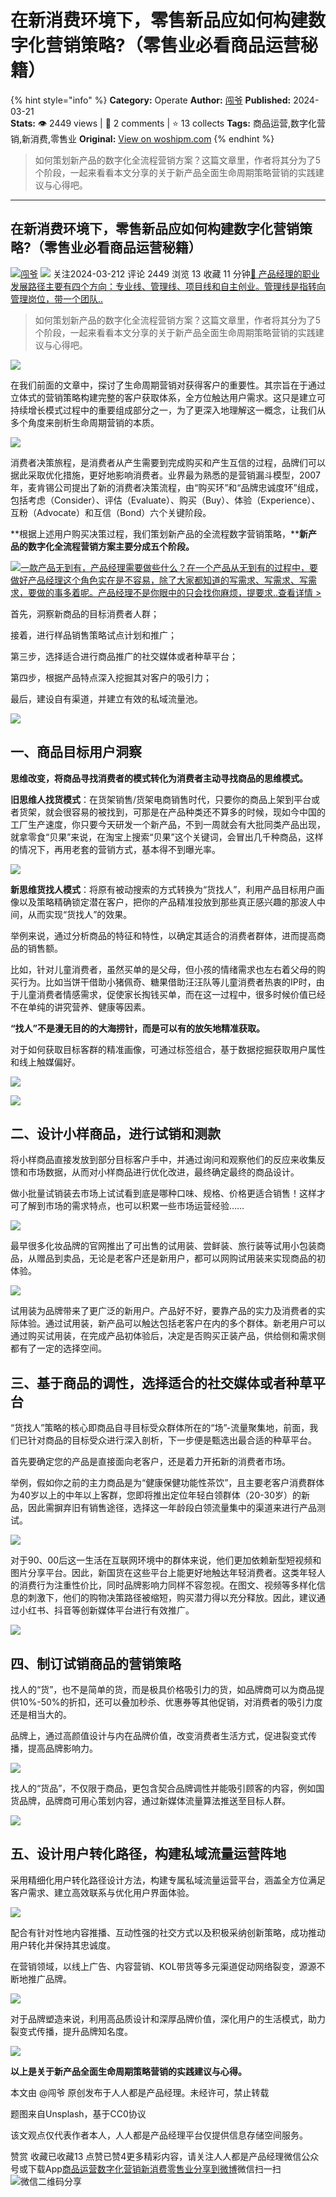# 在新消费环境下，零售新品应如何构建数字化营销策略?（零售业必看商品运营秘籍）
{% hint style="info" %}
**Category:** Operate
**Author:** [闯爷](https://www.woshipm.com/u/37804)
**Published:** 2024-03-21  
**Stats:** 👁️ 2449 views | 💬 2 comments | ⭐ 13 collects
**Tags:** 商品运营,数字化营销,新消费,零售业
**Original:** [View on woshipm.com](https://www.woshipm.com/operate/6016286.html)
{% endhint %}
> 如何策划新产品的数字化全流程营销方案？这篇文章里，作者将其分为了5个阶段，一起来看看本文分享的关于新产品全面生命周期策略营销的实践建议与心得吧。

---

## 在新消费环境下，零售新品应如何构建数字化营销策略?（零售业必看商品运营秘籍）

[![](https://static.woshipm.com/view/woshipm_api_def_20240102092337_6905.jpg?imageView2/1/w/72/h/72/q/100)](https://www.woshipm.com/u/37804)[闯爷](https://www.woshipm.com/u/37804) ![](https://static.woshipm.com/tag/1101_1@2x.png) 关注2024-03-212 评论 2449 浏览 13 收藏 11 分钟[🔗 产品经理的职业发展路径主要有四个方向：专业线、管理线、项目线和自主创业。管理线是指转向管理岗位，带一个团队..](https://ke.qidianla.com/courses/90pm)

> 如何策划新产品的数字化全流程营销方案？这篇文章里，作者将其分为了5个阶段，一起来看看本文分享的关于新产品全面生命周期策略营销的实践建议与心得吧。

![](https://image.woshipm.com/2023/04/13/c6e47d56-d9e9-11ed-9d7a-00163e0b5ff3.jpg)

在我们前面的文章中，探讨了生命周期营销对获得客户的重要性。其宗旨在于通过立体式的营销策略构建完整的客户获取体系，全方位触达用户需求。这只是建立可持续增长模式过程中的重要组成部分之一，为了更深入地理解这一概念，让我们从多个角度来剖析生命周期营销的本质。

![](https://image.woshipm.com/wp-files/2024/03/A2w5MRBoDVG27zdq2ZD5.png)

消费者决策旅程，是消费者从产生需要到完成购买和产生互信的过程，品牌们可以据此采取优化措施，更好地影响消费者。业界最为熟悉的是营销漏斗模型，2007年，麦肯锡公司提出了新的消费者决策流程，由“购买环”和“品牌忠诚度环”组成，包括考虑（Consider）、评估（Evaluate）、购买（Buy）、体验（Experience）、互粉（Advocate）和互信（Bond）六个关键阶段。

**根据上述用户购买决策过程，我们策划新产品的全流程数字营销策略，****新产品的数字化全流程营销方案主要分成五个阶段。**

[![](https://image.woshipm.com/2023/08/02/58dc678c-30e3-11ee-88e7-00163e0b5ff3.png)一款产品无到有，产品经理需要做些什么？在一个产品从无到有的过程中，要做好产品经理这个角色实在是不容易，除了大家都知道的写需求、写需求、写需求，要做的事多着呢。产品经理不是你眼中的只会找你麻烦，提要求..查看详情 >](https://ke.qidianla.com/courses/bcpm)

首先，洞察新商品的目标消费者人群；

接着，进行样品销售策略试点计划和推广；

第三步，选择适合进行商品推广的社交媒体或者种草平台；

第四步，根据产品特点深入挖掘其对客户的吸引力；

最后，建设自有渠道，并建立有效的私域流量池。

![](https://image.woshipm.com/wp-files/2024/03/FWAtl4Z61uX3fMaCuCRl.png)

## 一、商品目标用户洞察

**思维改变，将商品寻找消费者的模式转化为消费者主动寻找商品的思维模式。**

**旧思维****人找货****模式**：在货架销售/货架电商销售时代，只要你的商品上架到平台或者货架，就会很容易的被找到，可那是在产品种类还不算多的时候，现如今中国的工厂生产速度，你只要今天研发一个新产品，不到一周就会有大批同类产品出现，就拿零食“贝果”来说，在淘宝上搜索“贝果”这个关键词，会冒出几千种商品，这样的情况下，再用老套的营销方式，基本得不到曝光率。

![](https://image.woshipm.com/wp-files/2024/03/ggQGFQwbSaMoTXpa0z2J.png)

**新思维****货找人****模式**：将原有被动搜索的方式转换为“货找人”，利用产品目标用户画像以及策略精确锁定潜在客户，把你的产品精准投放到那些真正感兴趣的那波人中间，从而实现“货找人”的效果。

举例来说，通过分析商品的特征和特性，以确定其适合的消费者群体，进而提高商品的销售额。

比如，针对儿童消费者，虽然买单的是父母，但小孩的情绪需求也左右着父母的购买行为。比如当饼干借助小猪佩奇、糖果借助汪汪队等儿童消费者热衷的IP时，由于儿童消费者情感需求，促使家长掏钱买单，而在这一过程中，很多时候价值已经不在单纯的讲究营养、健康等因素。

**“找人”不是漫无目的的大海捞针，而是可以有的放矢地精准获取。**

对于如何获取目标客群的精准画像，可通过标签组合，基于数据挖掘获取用户属性和线上触媒偏好。

![](https://image.woshipm.com/wp-files/2024/03/MjaWAnPRxnJOROAPji4Y.png)

![](https://image.woshipm.com/wp-files/2024/03/bIxwPNo4w21ZYSIDp7LO.png)

## 二、设计小样商品，进行试销和测款

将小样商品直接发放到部分目标客户手中，并通过询问和观察他们的反应来收集反馈和市场数据，从而对小样商品进行优化改进，最终确定最终的商品设计。

做小批量试销装去市场上试试看到底是哪种口味、规格、价格更适合销售！这样才可了解到市场的需求特点，也可以积累一些市场运营经验……

![](https://image.woshipm.com/wp-files/2024/03/T77H0czmrseZq5zBiNc3.png)

最早很多化妆品牌的官网推出了可出售的试用装、尝鲜装、旅行装等试用小包装商品，从赠品到卖品，无论是老客户还是新用户，都可以网购试用装来实现商品的初体验。

![](https://image.woshipm.com/wp-files/2024/03/SBU9TTnynItuTfkzD0Z2.png)

试用装为品牌带来了更广泛的新用户。产品好不好，要靠产品的实力及消费者的实际体验。通过试用装，新产品可以触达包括老客户在内的多个群体。新老用户可以通过购买试用装，在完成产品初体验后，决定是否购买正装产品，供给侧和需求侧都有了一定的选择空间。

## 三、基于商品的调性，选择适合的社交媒体或者种草平台

“货找人”策略的核心即商品自寻目标受众群体所在的“场”-流量聚集地，前面，我们已针对商品的目标受众进行深入剖析，下一步便是甄选出最合适的种草平台。

首先要确定您的产品是直接面向老客户，还是着力开拓新的消费者市场。

举例，假如你之前的主力商品是为“健康保健功能性茶饮”，且主要老客户消费群体为40岁以上的中年以上客群，您即将推出定位年轻白领群体（20-30岁）的新品，因此需摒弃旧有销售途径，选择这一年龄段白领流量集中的渠道来进行产品测试。

![](https://image.woshipm.com/wp-files/2024/03/s8zRZ2V5szxI3EjckM7G.png)

对于90、00后这一生活在互联网环境中的群体来说，他们更加依赖新型短视频和图片分享平台。因此，新国货在这些平台上能更好地触达年轻消费者。这类年轻人的消费行为注重性价比，同时品牌影响力同样不容忽视。在图文、视频等多样化信息的刺激下，他们的购物决策路径被缩短，购买潜力得以充分释放。因此，建议通过小红书、抖音等创新媒体平台进行有效推广。

![](https://image.woshipm.com/wp-files/2024/03/UTtBcoVt60gEXiKXAE98.png)

## 四、制订试销商品的营销策略

找人的“货”，也不是简单的货，而是极具价格吸引力的货，如品牌商可以为商品提供10%-50%的折扣，还可以叠加秒杀、优惠券等其他促销，对消费者的吸引力度还是相当大的。

品牌上，通过高颜值设计与内在品牌价值，改变消费者生活方式，促进裂变式传播，提高品牌影响力。

![](https://image.woshipm.com/wp-files/2024/03/8DlCUpLgA3nWqdecN0Sd.png)

找人的“货品”，不仅限于商品，更包含契合品牌调性并能吸引顾客的内容，例如国货品牌，品牌商可用心策划内容，通过新媒体流量算法推送至目标人群。

![](https://image.woshipm.com/wp-files/2024/03/nqU15bOibw3K53JW5HYP.png)

## 五、设计用户转化路径，构建私域流量运营阵地

采用精细化用户转化路径设计方法，构建专属私域流量运营平台，涵盖全方位满足客户需求、建立高效联系与优化用户界面体验。

![](https://image.woshipm.com/wp-files/2024/03/nMWQ1Nf4bVzP9RT7u63R.jpeg)

配合有针对性地内容推播、互动性强的社交方式以及积极采纳创新策略，成功推动用户转化并保持其忠诚度。

在营销领域，以线上广告、内容营销、KOL带货等多元渠道促动网络裂变，源源不断地推广品牌。

![](https://image.woshipm.com/wp-files/2024/03/DbTuxjqxwxYP1QQcD204.png)

对于品牌塑造来说，利用高品质设计和深厚品牌价值，深化用户的生活模式，助力裂变式传播，提升品牌知名度。

![](https://image.woshipm.com/wp-files/2024/03/r4N6yuWjdNKGxOWYc5Kd.png)

**以上是关于新产品全面生命周期策略营销的实践建议与心得。**

本文由 @闯爷 原创发布于人人都是产品经理。未经许可，禁止转载

题图来自Unsplash，基于CC0协议

该文观点仅代表作者本人，人人都是产品经理平台仅提供信息存储空间服务。

赞赏 收藏已收藏13 点赞已赞4更多精彩内容，请关注人人都是产品经理微信公众号或下载App[商品运营](https://www.woshipm.com/tag/%e5%95%86%e5%93%81%e8%bf%90%e8%90%a5)[数字化营销](https://www.woshipm.com/tag/%e6%95%b0%e5%ad%97%e5%8c%96%e8%90%a5%e9%94%80)[新消费](https://www.woshipm.com/tag/%e6%96%b0%e6%b6%88%e8%b4%b9)[零售业](https://www.woshipm.com/tag/%e9%9b%b6%e5%94%ae%e4%b8%9a)[分享到微博](https://service.weibo.com/share/share.php?appkey=2775287854&title=在新消费环境下，零售新品应如何构建数字化营销策略?（零售业必看商品运营秘籍）&url=https://www.woshipm.com/operate/6016286.html&pic=https://image.woshipm.com/2023/04/13/c6e47d56-d9e9-11ed-9d7a-00163e0b5ff3.jpg)微信扫一扫![微信二维码](https://api.pwmqr.com/qrcode/create/?url=https://www.woshipm.com/operate/6016286.html)分享